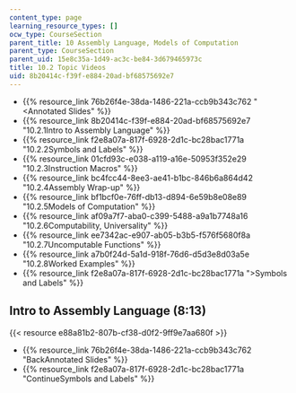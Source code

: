 ```yaml
---
content_type: page
learning_resource_types: []
ocw_type: CourseSection
parent_title: 10 Assembly Language, Models of Computation
parent_type: CourseSection
parent_uid: 15e8c35a-1d49-ac3c-be84-3d679465973c
title: 10.2 Topic Videos
uid: 8b20414c-f39f-e884-20ad-bf68575692e7
---
```


*   {{% resource_link 76b26f4e-38da-1486-221a-ccb9b343c762 "\<Annotated Slides" %}}
*   {{% resource_link 8b20414c-f39f-e884-20ad-bf68575692e7 "10.2.1Intro to Assembly Language" %}}
*   {{% resource_link f2e8a07a-817f-6928-2d1c-bc28bac1771a "10.2.2Symbols and Labels" %}}
*   {{% resource_link 01cfd93c-e038-a119-a16e-50953f352e29 "10.2.3Instruction Macros" %}}
*   {{% resource_link bc4fcc44-8ee3-ae41-b1bc-846b6a864d42 "10.2.4Assembly Wrap-up" %}}
*   {{% resource_link bf1bcf0e-76ff-db13-d894-6e59b8e08e89 "10.2.5Models of Computation" %}}
*   {{% resource_link af09a7f7-aba0-c399-5488-a9a1b7748a16 "10.2.6Computability, Universality" %}}
*   {{% resource_link ee7342ac-e907-ab05-b3b5-f576f5680f8a "10.2.7Uncomputable Functions" %}}
*   {{% resource_link a7b0f24d-5a1d-918f-76d6-d5d3e8d03a5e "10.2.8Worked Examples" %}}
*   {{% resource_link f2e8a07a-817f-6928-2d1c-bc28bac1771a "\>Symbols and Labels" %}}

Intro to Assembly Language (8:13)
---------------------------------

{{< resource e88a81b2-807b-cf38-d0f2-9ff9e7aa680f >}}

*   {{% resource_link 76b26f4e-38da-1486-221a-ccb9b343c762 "BackAnnotated Slides" %}}
*   {{% resource_link f2e8a07a-817f-6928-2d1c-bc28bac1771a "ContinueSymbols and Labels" %}}